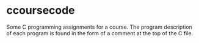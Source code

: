 # ccoursecode
Some C programming assignments for a course. The program description of each program is found in the form of a comment at the top of the C file.